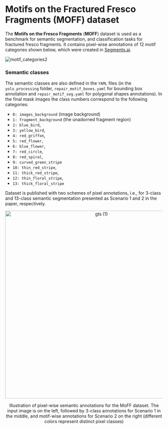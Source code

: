 # Motifs on the Fractured Fresco Fragments (MOFF) dataset

The **Motifs on the Fresco Fragments** (**MOFF**) dataset is used as a benchmark for semantic segmentation, and classification tasks for fractured fresco fragments.
It contains pixel-wise annotations of 12 motif categories shown below, which were created in [Segments.ai](Segments.ai). 

![motif_categories2](https://github.com/RePAIRProject/fragment-restoration/assets/7011371/f2147c4d-977d-4fc8-9fe0-42ed7a0b896e)

### Semantic classes

The semantic classes are also defined in the `YAML` files (in the `yolo_processing` folder, `repair_motif_boxes.yaml` for bounding box annotation and `repair_motif_seg.yaml` for polygonal shapes annotations).
In the final mask images the class numbers correspond to the following categories:

  - `0: images_background` (image background)
  - `1: fragment_background` (the unadorned fragment region)
  - `2: blue_bird`, 
  - `3: yellow_bird`, 
  - `4: red_griffon`,
  - `5: red_flower`, 
  - `6: blue_flower`, 
  - `7: red_circle`, 
  - `8: red_spiral`, 
  - `9: curved_green_stripe` 
  - `10: thin_red_stripe`, 
  - `11: thick_red_stripe`,  
  - `12: thin_floral_stripe`, 
  - `13: thick_floral_stripe` 

Dataset is published with two schemes of pixel annotations, i.e., for 3-class and 13-class semantic segmentation presented as Scenario 1 and 2 in the paper, respectively.

<p align="center"><img width="600" alt="gts (1)" src="https://github.com/RePAIRProject/fragment-restoration/assets/7011371/ab2c654a-7fb1-4a08-9d36-be4ec7ba6346">
<p align="center">Illustration of pixel-wise semantic annotations for the MoFF dataset. The input image is on the left, followed by 3-class annotations for
Scenario 1 in the middle, and motif-wise annotations for Scenario 2 on the right (different colors represent distinct pixel classes)




